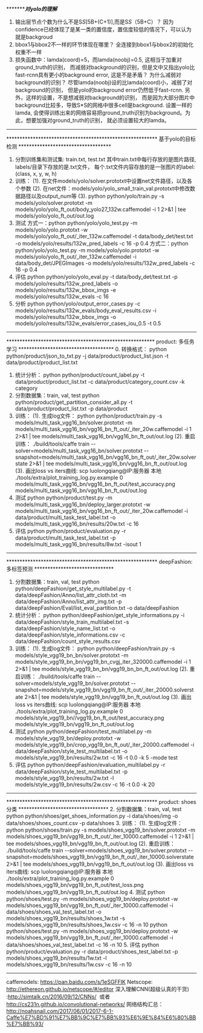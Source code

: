 **********************************************对yolo的理解***************************************
1. 输出层节点个数为什么不是S*S*[5B+(C+1)],而是S*S*（5B+C）？
因为confidence已经体现了是某一类的置信度，置信度较低的情况下，可以认为就是backgroud
2. bbox1与bbox2不一样的环节体现在哪里？
全连接到bbox1与bbox2的初始化权重不一样
3. 损失函数中：lamda(coord)=5，而lamda(noobj)=0.5, 这相当于加重对ground_truth的识别，
而减弱对background的识别，但是文中又指出yolo比fast-rcnn具有更小的background error, 这是不是矛盾？
为什么减弱对background的识别？
尽管lamda(noobj)设的比lamda(coord)小，减弱了对background的识别，
但是yolo的background error仍然低于fast-rcnn. 另外，这样的设置，不是想减弱对background的识别，
而是因为大部分图片中background比较多，导致S*S的网格中很多cell是background. 设置一样的lamda, 
会使得训练出来的网络容易把ground_truth识别为background。为此，想要加强对ground_truth的识别，
就必须设置较大的lamda。
************************************************************************************************

********************************************************* 基于yolo的目标检测 ***********************************
1. 分割训练集和测试集: train.txt, test.txt 
其中train.txt中每行存放的是图片路径, labels/目录下存放的是.txt文件， 每个.txt文件内容存放的是一张图片的label:(class, x, y, w, h)
2. 训练： 
(1). 在文件models/yolo/solver.prototxt中设置net文件路径，以及各个参数
(2). 在net文件：models/yolo/yolo_small_train_val.prototxt中修改数据路径以及output_num等
(3). python python/yolo/train.py -s models/yolo/solver.prototxt -m models/yolo/yolo_ft_out/body_yolo27_132w.caffemodel -i 1 2>&1 | tee models/yolo/yolo_ft_out/out.log
3. 测试
方式一：python python/yolo/yolo_test.py -m models/yolo/yolo.prototxt -w models/yolo/yolo_ft_out/_iter_132w.caffemodel -t data/body_det/test.txt -o models/yolo/results/132w_pred_labels -c 16 -p 0.4
方式二：python python/yolo/yolo_test.py -m models/yolo/yolo.prototxt -w models/yolo/yolo_ft_out/_iter_132w.caffemodel -i data/body_det/JPEGImages -o models/yolo/results/132w_pred_labels -c 16 -p 0.4
4. 评估
python python/yolo/yolo_eval.py -t data/body_det/test.txt -p models/yolo/results/132w_pred_labels -o models/yolo/results/132w_bbox_imgs -e models/yolo/results/132w_evals -c 16
5. 分析
python python/yolo/output_error_cases.py -c models/yolo/results/132w_evals/body_eval_results.csv -i models/yolo/results/132w_bbox_imgs -o models/yolo/results/132w_evals/error_cases_iou_0.5 -t 0.5
****************************************************************************************************************


******************************************************** product: 多任务学习 ************************************
0. 转换格式：
python python/product/json_to_txt.py -j data/product/product_list.json -t data/product/product_list.txt
1. 统计分析：
python python/product/count_label.py -t data/product/product_list.txt -c data/product/category_count.csv -k category
2. 分割数据集：train, val, test
python python/product/get_partition_consider_all.py -t data/product/product_list.txt -p data/product
3. 训练：
(1). 生成log文件：
python python/product/train.py -s models/multi_task_vgg16_bn/solver.prototxt -m models/multi_task_vgg16_bn/vgg16_bn_ft_out/_iter_20w.caffemodel -i 1 2>&1 | tee models/multi_task_vgg16_bn/vgg16_bn_ft_out/out.log
(2). 重启训练：
./build/tools/caffe train --solver=models/multi_task_vgg16_bn/solver.prototxt --snapshot=models/multi_task_vgg16_bn/vgg16_bn_ft_out/_iter_20w.solverstate 2>&1 | tee models/multi_task_vgg16_bn/vgg16_bn_ft_out/out.log
(3). 画出loss vs iters曲线: 
scp luolongqiang@IP:服务器  本地
./tools/extra/plot_training_log.py.example 0 models/multi_task_vgg16_bn/vgg16_bn_ft_out/test_accuracy.png models/multi_task_vgg16_bn/vgg16_bn_ft_out/out.log
4. 测试
python python/product/test.py -m models/multi_task_vgg16_bn/deploy_larger.prototxt -w models/multi_task_vgg16_bn/vgg16_bn_ft_out/_iter_20w.caffemodel -i data/product/multi_task_test_label.txt -o models/multi_task_vgg16_bn/results/20w.txt -c 16
5. 评估
python python/product/evaluation.py -r data/product/multi_task_test_label.txt -p models/multi_task_vgg16_bn/results/8w.txt -isout 1
***************************************************************************************************************


********************************************************* deepFashion: 多标签预测 ******************************
1. 分割数据集：train, val, test
python python/deepFashion/get_style_multilabel.py -t data/deepFashion/Anno/list_attr_cloth.txt -m data/deepFashion/Anno/list_attr_img.txt -p data/deepFashion/Eval/list_eval_partition.txt -o data/deepFashion
2. 统计分析：
python python/deepFashion/get_style_informations.py -i data/deepFashion/style_train_multilabel.txt -s data/deepFashion/style_name_list.txt -o data/deepFashion/style_informations.csv -c data/deepFashion/count_style_results.csv
3. 训练：
(1). 生成log文件：
python python/deepFashion/train.py -s models/style_vgg19_bn_bn/solver.prototxt -m models/style_vgg19_bn_bn/vgg19_bn_cvgj_iter_320000.caffemodel -i 1 2>&1 | tee models/style_vgg19_bn_bn/vgg19_bn_bn_ft_out/out.log
(2). 重启训练：
./build/tools/caffe train --solver=models/style_vgg19_bn/solver.prototxt --snapshot=models/style_vgg19_bn/vgg19_bn_ft_out/_iter_20000.solverstate 2>&1 | tee models/style_vgg19_bn/vgg19_bn_ft_out/out.log
(3). 画出loss vs iters曲线: 
scp luolongqiang@IP:服务器  本地
./tools/extra/plot_training_log.py.example 0 models/style_vgg19_bn//vgg19_bn_ft_out/test_accuracy.png models/style_vgg19_bn/vgg19_bn_ft_out/out.log
4. 测试
python python/deepFashion/test_multilabel.py -m models/style_vgg19_bn/deploy.prototxt -w models/style_vgg19_bn/crop_vgg19_bn_ft_out/_iter_20000.caffemodel -i data/deepFashion/style_test_multilabel.txt -o models/style_vgg19_bn/results/2w.txt  -c 16 -t 0.0 -k 5 -mode test
5. 评估
python python/deepFashion/evaluation_multilabel.py -r data/deepFashion/style_test_multilabel.txt -p models/style_vgg19_bn/results/2w.txt -l models/style_vgg19_bn/results/2w.csv  -c 16 -t 0.0 -k 20
***************************************************************************************************************


********************************************************* product: shoes分类 **********************************
2. 分割数据集：train, val, test
python python/shoes/get_shoes_information.py -i data/shoes/img -o data/shoes/shoes_count.csv -p data/shoes
3. 训练：
(1). 生成log文件：
python python/shoes/train.py -s models/shoes_vgg19_bn/solver.prototxt -m models/shoes_vgg19_bn/vgg19_bn_ft_out/_iter_10000.caffemodel -i 1 2>&1 | tee models/shoes_vgg19_bn/vgg19_bn_ft_out/out.log
(2). 重启训练：
./build/tools/caffe train --solver=models/shoes_vgg19_bn/solver.prototxt --snapshot=models/shoes_vgg19_bn/vgg19_bn_ft_out/_iter_10000.solverstate 2>&1 | tee models/shoes_vgg19_bn/vgg19_bn_ft_out/out.log
(3). 画出loss vs iters曲线: 
scp luolongqiang@IP:服务器  本地
./tools/extra/plot_training_log.py.example 0 models/shoes_vgg19_bn/vgg19_bn_ft_out/test_loss.png models/shoes_vgg19_bn/vgg19_bn_ft_out/out.log
4. 测试
python python/shoes/test.py -m models/shoes_vgg19_bn/deploy.prototxt -w models/shoes_vgg19_bn/vgg19_bn_ft_out/_iter_10000.caffemodel -i data/shoes/shoes_val_test_label.txt -o models/shoes_vgg19_bn/results/shoes_1w.txt -s models/shoes_vgg19_bn/results/shoes_1w.csv -c 16 -n 10
python python/shoes/test.py -m models/shoes_vgg19_bn/deploy.prototxt -w models/shoes_vgg19_bn/vgg19_bn_ft_out/_iter_10000.caffemodel -i data/shoes/shoes_val_test_label.txt -c 16 -n 10
5. 评估
python python/product/evaluation.py -r data/product/shoes_test_label.txt -p models/shoes_vgg19_bn/results/1w.txt -l models/shoes_vgg19_bn/results/1w.csv  -c 16 -n 10
*****************************************************************************************************************
caffemodels: https://pan.baidu.com/s/1eSGFFlK
Netscope: http://ethereon.github.io/netscope/#/editor
深入理解CNN(超级认真的干货) :http://simtalk.cn/2016/09/12/CNNs/  或者 http://cs231n.github.io/convolutional-networks/
网络结构汇总：http://noahsnail.com/2017/06/01/2017-6-1-Caffe%E7%BD%91%E7%BB%9C%E7%BB%93%E6%9E%84%E6%80%BB%E7%BB%93/
